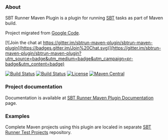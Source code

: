 ### About

SBT Runner Maven Plugin is a plugin for running [SBT](http://www.scala-sbt.org/) tasks as part of Maven build.

Project migrated from [Google Code](https://code.google.com/p/sbtrun-maven-plugin/).

[![Join the chat at https://gitter.im/sbtrun-maven-plugin/sbtrun-maven-plugin](https://badges.gitter.im/Join%20Chat.svg)](https://gitter.im/sbtrun-maven-plugin/sbtrun-maven-plugin?utm_source=badge&utm_medium=badge&utm_campaign=pr-badge&utm_content=badge)

[![Build Status](https://travis-ci.org/sbtrun-maven-plugin/sbtrun-maven-plugin.png?branch=master)](https://travis-ci.org/sbtrun-maven-plugin/sbtrun-maven-plugin)
[![Build Status](https://circleci.com/gh/sbtrun-maven-plugin/sbtrun-maven-plugin/tree/master.svg?&style=shield)](https://circleci.com/gh/sbtrun-maven-plugin/sbtrun-maven-plugin)
[![License](http://img.shields.io/:license-Apache%202-red.svg)](http://www.apache.org/licenses/LICENSE-2.0.txt)
[![Maven Central](https://maven-badges.herokuapp.com/maven-central/com.google.code.sbtrun-maven-plugin/sbtrun-maven-plugin/badge.png?style=flat)](http://search.maven.org/#search|ga|1|g%3A%22com.google.code.sbtrun-maven-plugin%22%20AND%20a%3A%22sbtrun-maven-plugin%22)

### Project documentation

Documentation is available at [SBT Runner Maven Plugin Documentation](https://sbtrun-maven-plugin.github.io/) page.

### Examples

Complete Maven projects using this plugin are localed in separate [SBT Runner Test Projects](https://github.com/sbtrun-maven-plugin/sbtrun-maven-test-projects) repository.
